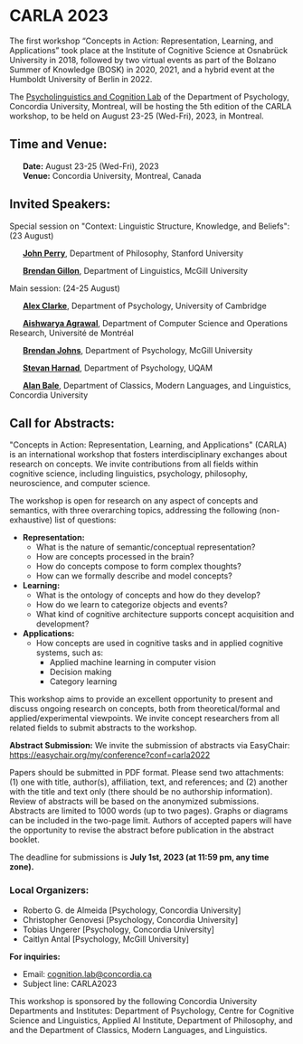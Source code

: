 [comment]: <> (<p float="center">)
[comment]: <> (<img align="center" src="/CARLA/carla_workshop/logos.PNG" width="70%" />)
[comment]: <> (</p>)


# CARLA 2023
[comment]: <> ( ### CARLA 2023 goes fully in-person.)

The first workshop “Concepts in Action: Representation, Learning, and Applications” took place at the Institute of Cognitive Science at Osnabrück University in 2018, followed by two virtual events as part of the Bolzano Summer of Knowledge (BOSK) in 2020, 2021, and a hybrid event at the Humboldt University of Berlin in 2022. 

The <a href="https://psycholinguistics.weebly.com">Psycholinguistics and Cognition Lab</a> of the Department of Psychology, Concordia University, Montreal, will be hosting the 5th edition of the CARLA workshop, to be held on August 23-25 (Wed-Fri), 2023, in Montreal.

## Time and Venue:

&nbsp; &nbsp; &nbsp; **Date:** August 23-25 (Wed-Fri), 2023 <br/>
&nbsp; &nbsp; &nbsp; **Venue:** Concordia University, Montreal, Canada <br/>

[comment]: <> (### Registration)

[comment]: <> (Please click [here] https://docs.google.com/forms/d/e/1FAIpQLSezQOc6WDdgfKe6HSAImtr09J6yqqz0IqN2C9_GzMFiUzyKvg/viewform?vc=0&c=0&w=1&flr=0 for the registration form. )

[comment]: <> (**IMPORTANT:** CARLA 2021 will be conducted as a **fully virtual** event without any attendance fees. More information about how to attend can be found below.)

## Invited Speakers: 

Special session on "Context: Linguistic Structure, Knowledge, and Beliefs": (23 August)

&nbsp; &nbsp; &nbsp; [**John Perry**](http://www.john.jperry.net/), Department of Philosophy, Stanford University

&nbsp; &nbsp; &nbsp; [**Brendan Gillon**](https://webpages.mcgill.ca/staff/group3/bgillo/web/index.htm), Department of Linguistics, McGill University

Main session: (24-25 August)

&nbsp; &nbsp; &nbsp; [**Alex Clarke**](https://sites.google.com/site/alexclarkebrains/projects?authuser=0), Department of Psychology, University of Cambridge 

&nbsp; &nbsp; &nbsp; [**Aishwarya Agrawal**](https://www.iro.umontreal.ca/~agrawal/), Department of Computer Science and Operations Research, Université de Montréal

&nbsp; &nbsp; &nbsp; [**Brendan Johns**](https://btjohns.com/people), Department of Psychology, McGill University

&nbsp; &nbsp; &nbsp; [**Stevan Harnad**](https://professeurs.uqam.ca/professeur/harnad.stevan/), Department of Psychology, UQAM

&nbsp; &nbsp; &nbsp; [**Alan Bale**](https://alanbale.concordialinguistics.org/), Department of Classics, Modern Languages, and Linguistics, Concordia University

## Call for Abstracts:

"Concepts in Action: Representation, Learning, and Applications" (CARLA) is an international workshop that fosters interdisciplinary exchanges about research on concepts. We invite contributions from all fields within cognitive science, including linguistics, psychology, philosophy, neuroscience, and computer science.

The workshop is open for research on any aspect of concepts and semantics, with three overarching topics, addressing the following (non-exhaustive) list of questions:

- **Representation:** 
    - What is the nature of semantic/conceptual representation?
    - How are concepts processed in the brain?
    - How do concepts compose to form complex thoughts?
    - How can we formally describe and model concepts?
- **Learning:**
    - What is the ontology of concepts and how do they develop?
    - How do we learn to categorize objects and events?
    - What kind of cognitive architecture supports concept acquisition and development?
- **Applications:**
    - How concepts are used in cognitive tasks and in applied cognitive systems, such as:
        - Applied machine learning in computer vision
        - Decision making
        - Category learning
    
This workshop aims to provide an excellent opportunity to present and discuss ongoing research on concepts, both from theoretical/formal and applied/experimental viewpoints. We invite concept researchers from all related fields to submit abstracts to the workshop.

**Abstract Submission:** 
We invite the submission of abstracts via EasyChair: https://easychair.org/my/conference?conf=carla2022

Papers should be submitted in PDF format. Please send two attachments: (1) one with title, author(s), affiliation, text, and references; and (2) another with the title and text only (there should be no authorship information). Review of abstracts will be based on the anonymized submissions. Abstracts are limited to 1000 words (up to two pages). Graphs or diagrams can be included in the two-page limit. Authors of accepted papers will have the opportunity to revise the abstract before publication in the abstract booklet.

The deadline for submissions is **July 1st, 2023 (at 11:59 pm, any time zone).**

### Local Organizers: ###
- Roberto G. de Almeida [Psychology, Concordia University]
- Christopher Genovesi [Psychology, Concordia University]
- Tobias Ungerer [Psychology, Concordia University]
- Caitlyn Antal [Psychology, McGill University]

**For inquiries:** 
- Email: cognition.lab@concordia.ca
- Subject line: CARLA2023

This workshop is sponsored by the following Concordia University Departments and Institutes: Department of Psychology, Centre for Cognitive Science and Linguistics, Applied AI Institute, Department of Philosophy, and and the Department of Classics, Modern Languages, and Linguistics.
